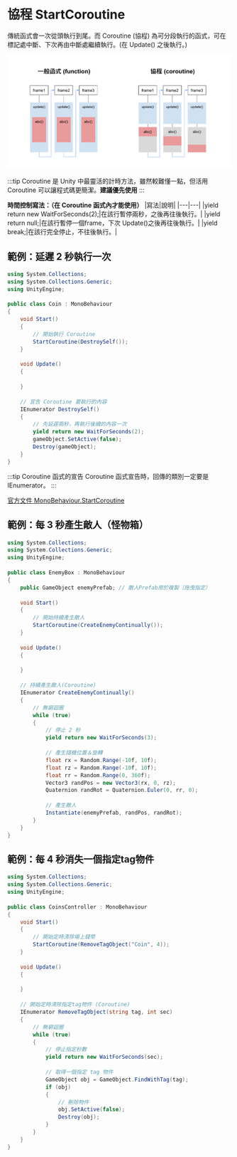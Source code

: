 # 協程 StartCoroutine

傳統函式會一次從頭執行到尾。而 Coroutine (協程) 為可分段執行的函式，可在標記處中斷、下次再由中斷處繼續執行。(在 Update() 之後執行。)

![compare](./compare.png)

:::tip
Coroutine 是 Unity 中最靈活的計時方法，雖然較難懂一點，但活用 Coroutine 可以讓程式碼更簡潔。**建議優先使用**
:::

**時間控制寫法：（在 Coroutine 函式內才能使用）**
|寫法|說明|
|---|---|
|yield return new WaitForSeconds(2);|在該行暫停兩秒，之後再往後執行。|
|yield return null;|在該行暫停一個frame，下次 Update()之後再往後執行。|
|yield break;|在該行完全停止，不往後執行。|

## 範例：延遲 2 秒執行一次

```csharp
using System.Collections;
using System.Collections.Generic;
using UnityEngine;

public class Coin : MonoBehaviour
{
    void Start()
    {
        // 開始執行 Coroutine
        StartCoroutine(DestroySelf());
    }

    void Update()
    {
        
    }

    // 宣告 Coroutine 要執行的內容
    IEnumerator DestroySelf()
    {
        // 先延遲兩秒，再執行後續的內容一次
        yield return new WaitForSeconds(2);
        gameObject.SetActive(false);
        Destroy(gameObject);
    }
}

```

:::tip Coroutine 函式的宣告
Coroutine 函式宣告時，回傳的類別一定要是 IEnumerator。
:::

[官方文件 MonoBehaviour.StartCoroutine](https://docs.unity3d.com/ScriptReference/MonoBehaviour.StartCoroutine.html)

## 範例：每 3 秒產生敵人（怪物箱）

```csharp
using System.Collections;
using System.Collections.Generic;
using UnityEngine;

public class EnemyBox : MonoBehaviour
{
    public GameObject enemyPrefab; // 敵人Prefab用於複製（拖曳指定）

    void Start()
    {
        // 開始持續產生敵人
        StartCoroutine(CreateEnemyContinually());
    }

    void Update()
    {
        
    }

    // 持續產生敵人(Coroutine)
    IEnumerator CreateEnemyContinually()
    {
        // 無窮迴圈
        while (true)
        {
            // 停止 2 秒
            yield return new WaitForSeconds(3);

            // 產生隨機位置＆旋轉
            float rx = Random.Range(-10f, 10f);
            float rz = Random.Range(-10f, 10f);
            float rr = Random.Range(0, 360f);
            Vector3 randPos = new Vector3(rx, 0, rz);
            Quaternion randRot = Quaternion.Euler(0, rr, 0);

            // 產生敵人
            Instantiate(enemyPrefab, randPos, randRot);
        }
    }
}
```


## 範例：每 4 秒消失一個指定tag物件

```csharp
using System.Collections;
using System.Collections.Generic;
using UnityEngine;

public class CoinsController : MonoBehaviour
{
    void Start()
    {
        // 開始定時清除場上錢幣
        StartCoroutine(RemoveTagObject("Coin", 4));
    }

    void Update()
    {
        
    }

    // 開始定時清除指定tag物件 (Coroutine)
    IEnumerator RemoveTagObject(string tag, int sec)
    {
        // 無窮迴圈
        while (true)
        {
            // 停止指定秒數
            yield return new WaitForSeconds(sec);

            // 取得一個指定 tag 物件
            GameObject obj = GameObject.FindWithTag(tag);
            if (obj) 
            {
                // 刪除物件
                obj.SetActive(false);
                Destroy(obj);
            }
        }
    }
}
```